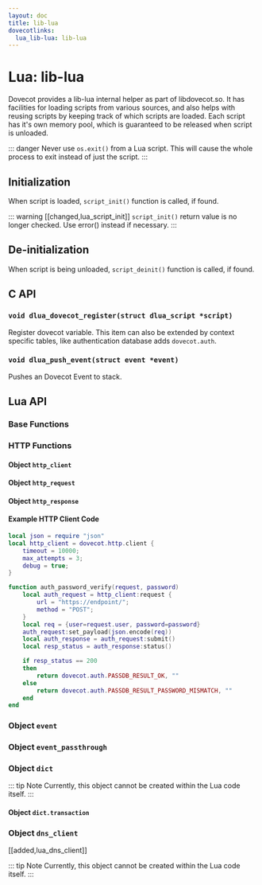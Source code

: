 ```yaml
---
layout: doc
title: lib-lua
dovecotlinks:
  lua_lib-lua: lib-lua
---
```


# Lua: lib-lua

Dovecot provides a lib-lua internal helper as part of libdovecot.so. It has
facilities for loading scripts from various sources, and also helps with
reusing scripts by keeping track of which scripts are loaded. Each script has
it's own memory pool, which is guaranteed to be released when script is
unloaded.

::: danger
Never use `os.exit()` from a Lua script. This will cause the whole process
to exit instead of just the script.
:::

## Initialization

When script is loaded, `script_init()` function is called, if found.

::: warning [[changed,lua_script_init]]
`script_init()` return value is no longer checked. Use error() instead
if necessary.
:::

## De-initialization

When script is being unloaded, `script_deinit()` function is called, if found.

## C API

### `void dlua_dovecot_register(struct dlua_script *script)`

Register dovecot variable. This item can also be extended by context specific
tables, like authentication database adds `dovecot.auth`.

### `void dlua_push_event(struct event *event)`

Pushes an Dovecot Event to stack.

## Lua API

### Base Functions

<LuaFunctionComponent tag="dovecot" level="3" />

### HTTP Functions

<LuaFunctionComponent tag="dovecot.http" level="3" />

#### Object `http_client`

<LuaFunctionComponent tag="http_client" level="4" />

#### Object `http_request`

<LuaFunctionComponent tag="http_request" level="4" />

#### Object `http_response`

<LuaFunctionComponent tag="http_response" level="4" />

#### Example HTTP Client Code

```lua
local json = require "json"
local http_client = dovecot.http.client {
    timeout = 10000;
    max_attempts = 3;
    debug = true;
}

function auth_password_verify(request, password)
    local auth_request = http_client:request {
        url = "https://endpoint/";
        method = "POST";
    }
    local req = {user=request.user, password=password}
    auth_request:set_payload(json.encode(req))
    local auth_response = auth_request:submit()
    local resp_status = auth_response:status()

    if resp_status == 200
    then
        return dovecot.auth.PASSDB_RESULT_OK, ""
    else
        return dovecot.auth.PASSDB_RESULT_PASSWORD_MISMATCH, ""
    end
end
```

### Object `event`

<LuaFunctionComponent tag="event" level="3" />

### Object `event_passthrough`

<LuaFunctionComponent tag="event_passthrough" level="3" />

### Object `dict`

::: tip Note
Currently, this object cannot be created within the Lua code itself.
:::

<LuaFunctionComponent tag="dict" level="3" />

#### Object `dict.transaction`

<LuaFunctionComponent tag="dict.transaction" level="4" />

### Object `dns_client`

[[added,lua_dns_client]]

::: tip Note
Currently, this object cannot be created within the Lua code itself.
:::

<LuaFunctionComponent tag="dns_client" level="3" />
